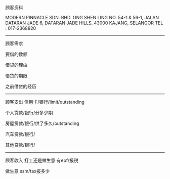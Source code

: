 顾客资料

MODERN PINNACLE SDN. BHD. ONG SHEN LING NO. 54-1 & 56-1, JALAN DATARAN JADE 6, DATARAN JADE HILLS, 43000 KAJANG, SELANGOR TEL : 017-2368820

-----------------
顾客需求


要借的数额

借贷的理由

借贷的期限

之前借贷的经历


--------------
顾客支出
信用卡/银行/limit/outstanding


个人贷款/银行/分多少期

房屋贷款/银行/供了多久/outstanding

汽车贷款/银行/


其他贷款/银行/

-----------
顾客收入
打工还是做生意
有epf/报税

做生意 ssm/tax报多少

